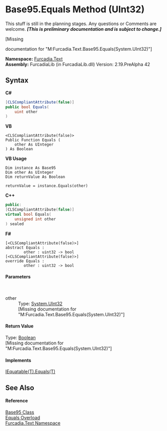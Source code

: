 # Base95.Equals Method (UInt32)
This stuff is still in the planning stages. Any questions or Comments are welcome. _**\[This is preliminary documentation and is subject to change.\]**_

\[Missing <summary> documentation for "M:Furcadia.Text.Base95.Equals(System.UInt32)"\]

**Namespace:**&nbsp;<a href="N_Furcadia_Text">Furcadia.Text</a><br />**Assembly:**&nbsp;FurcadiaLib (in FurcadiaLib.dll) Version: 2.19.PreAlpha 42

## Syntax

**C#**<br />
``` C#
[CLSCompliantAttribute(false)]
public bool Equals(
	uint other
)
```

**VB**<br />
``` VB
<CLSCompliantAttribute(false)>
Public Function Equals ( 
	other As UInteger
) As Boolean
```

**VB Usage**<br />
``` VB Usage
Dim instance As Base95
Dim other As UInteger
Dim returnValue As Boolean

returnValue = instance.Equals(other)
```

**C++**<br />
``` C++
public:
[CLSCompliantAttribute(false)]
virtual bool Equals(
	unsigned int other
) sealed
```

**F#**<br />
``` F#
[<CLSCompliantAttribute(false)>]
abstract Equals : 
        other : uint32 -> bool 
[<CLSCompliantAttribute(false)>]
override Equals : 
        other : uint32 -> bool 
```


#### Parameters
&nbsp;<dl><dt>other</dt><dd>Type: <a href="http://msdn2.microsoft.com/en-us/library/ctys3981" target="_blank">System.UInt32</a><br />\[Missing <param name="other"/> documentation for "M:Furcadia.Text.Base95.Equals(System.UInt32)"\]</dd></dl>

#### Return Value
Type: <a href="http://msdn2.microsoft.com/en-us/library/a28wyd50" target="_blank">Boolean</a><br />\[Missing <returns> documentation for "M:Furcadia.Text.Base95.Equals(System.UInt32)"\]

#### Implements
<a href="http://msdn2.microsoft.com/en-us/library/ms131190" target="_blank">IEquatable(T).Equals(T)</a><br />

## See Also


#### Reference
<a href="T_Furcadia_Text_Base95">Base95 Class</a><br /><a href="Overload_Furcadia_Text_Base95_Equals">Equals Overload</a><br /><a href="N_Furcadia_Text">Furcadia.Text Namespace</a><br />